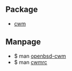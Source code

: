 

## Package

* [cwm](https://packages.ubuntu.com/focal/cwm)


## Manpage

* $ man [openbsd-cwm](http://manpages.ubuntu.com/manpages/focal/en/man1/openbsd-cwm.1.html)
* $ man [cwmrc](http://manpages.ubuntu.com/manpages/focal/en/man5/cwmrc.5.html)
